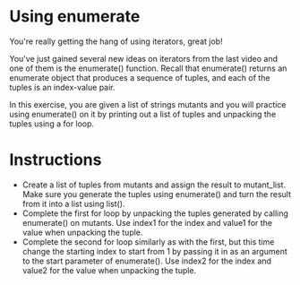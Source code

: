 # Using enumerate
You're really getting the hang of using iterators, great job!

You've just gained several new ideas on iterators from the last video and one of them is the enumerate() function. Recall that enumerate() returns an enumerate object that produces a sequence of tuples, and each of the tuples is an index-value pair.

In this exercise, you are given a list of strings mutants and you will practice using enumerate() on it by printing out a list of tuples and unpacking the tuples using a for loop.

# Instructions
- Create a list of tuples from mutants and assign the result to mutant_list. Make sure you generate the tuples using enumerate() and turn the result from it into a list using list().
- Complete the first for loop by unpacking the tuples generated by calling enumerate() on mutants. Use index1 for the index and value1 for the value when unpacking the tuple.
- Complete the second for loop similarly as with the first, but this time change the starting index to start from 1 by passing it in as an argument to the start parameter of enumerate(). Use index2 for the index and value2 for the value when unpacking the tuple.
